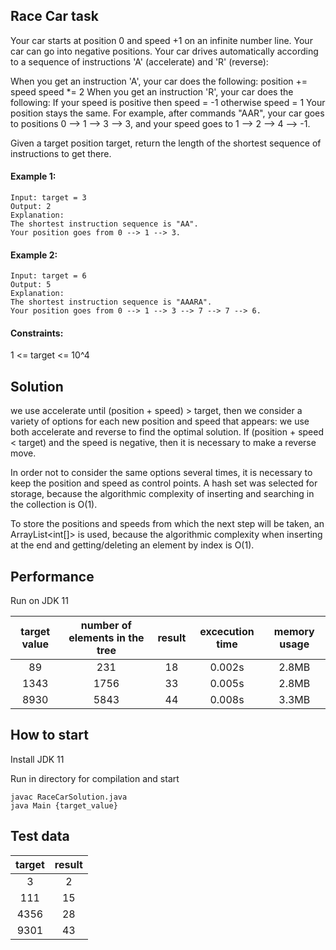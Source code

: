 ## Race Car task
Your car starts at position 0 and speed +1 on an infinite number line. Your car can go into negative positions. Your car drives automatically according to a sequence of instructions 'A' (accelerate) and 'R' (reverse):

When you get an instruction 'A', your car does the following:
position += speed
speed *= 2
When you get an instruction 'R', your car does the following:
If your speed is positive then speed = -1
otherwise speed = 1
Your position stays the same.
For example, after commands "AAR", your car goes to positions 0 --> 1 --> 3 --> 3, and your speed goes to 1 --> 2 --> 4 --> -1.

Given a target position target, return the length of the shortest sequence of instructions to get there.

#### Example 1:
 ```
Input: target = 3
Output: 2
Explanation:
The shortest instruction sequence is "AA".
Your position goes from 0 --> 1 --> 3.
 ```


#### Example 2:
 ```
Input: target = 6
Output: 5
Explanation:
The shortest instruction sequence is "AAARA".
Your position goes from 0 --> 1 --> 3 --> 7 --> 7 --> 6.
 ```

#### Constraints:
1 <= target <= 10^4



## Solution

we use accelerate until (position + speed) > target, then we consider a variety of options for each new position and speed that appears: we use both accelerate and reverse to find the optimal solution. If (position + speed < target) and the speed is negative, then it is necessary to make a reverse move.

In order not to consider the same options several times, it is necessary to keep the position and speed as control points. A hash set was selected for storage, because the algorithmic complexity of inserting and searching in the collection is O(1).

To store the positions and speeds from which the next step will be taken, an ArrayList<int[]> is used, because the algorithmic complexity when inserting at the end and getting/deleting an element by index is O(1).



## Performance
Run on JDK 11

| **target value** | **number of elements in the tree** | **result** | **excecution time** | **memory usage** |
|:----------------:|:----------------------------------:|:----------:|:-------------------:|:----------------:|
|         89         |                231                 |     18     |       0.002s        |         2.8MB         |
|       1343        |                1756                |     33     |       0.005s        |      2.8MB       |
|       8930       |                5843                |     44     |       0.008s        |      3.3MB       |





## How to start
Install JDK 11

Run in directory for compilation and start
```
javac RaceCarSolution.java
java Main {target_value}
```




## Test data
| **target** | **result** |
|:------:|:------:|
|   3    |   2    |
|  111   |   15   |
|  4356  |   28   |
|  9301  |   43   |
